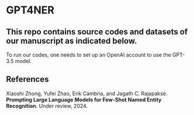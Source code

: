 # GPT4NER
## This repo contains source codes and datasets of our manuscript as indicated below.


To run our codes, one needs to set up an OpenAI account to use the GPT-3.5 model.


## References
Xiaoshi Zhong, Yufei Zhao, Erik Cambria, and Jagath C. Rajapakse. **Prompting Large Language Models for Few-Shot Named Entity Recognition**. Under review, 2024.